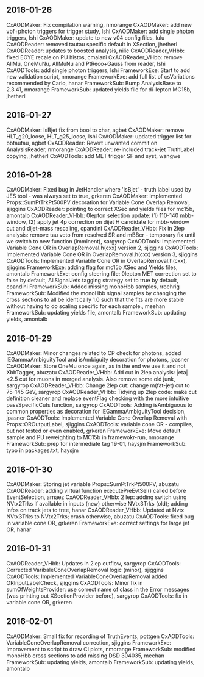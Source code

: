 ## 2016-01-26
CxAODMaker: Fix compilation warning, nmorange
CxAODMaker: add new vbf+photon triggers for trigger study, lshi
CxAODMaker: add single photon triggers, lshi
CxAODMaker: update to new v04 config files, lulu
CxAODReader: removed tautau specific default in XSection, jhetherl
CxAODReader: updates to boosted analysis, nilic
CxAODReader\_VHbb: fixed EOYE recale on PU histos, cmaiani
CxAODReader\_VHbb: remove AllMu, OneMuNu, AllMuNu and PtReco+Gauss from reader, lshi
CxAODTools: add single photon triggers, lshi
FrameworkExe: Start to add new validation script, nmorange
FrameworkExe: add full list of csVariations recommended by Carlo, hanar
FrameworkSub: Bump AnalysisBase to 2.3.41, nmorange
FrameworkSub: updated yields file for di-lepton MC15b, jhetherl

## 2016-01-27
CxAODMaker: IsBjet fix from bool to char, agbet
CxAODMaker: remove HLT\_g20\_loose, HLT\_g25\_loose, lshi
CxAODMaker: updated trigger list for bbtautau, agbet
CxAODReader: Revert unwanted commit on AnalysisReader, nmorange
CxAODReader: re-included track-jet TruthLabel copying, jhetherl
CxAODTools: add MET trigger SF and syst, wangwe

## 2016-01-28
CxAODMaker: Fixed bug in JetHandler where 'IsBjet' - truth label used by JES tool - was always set to true, grkeren
CxAODMaker: Implemented Props::SumPtTrkPt500PV decoration for Variable Cone Overlap Removal, sjiggins
CxAODReader: pointing to correct XSec and yields files for mc15b, amontalb
CxAODReader\_VHbb: 0lepton selection update: (1) 110-140 mbb-window, (2) apply jet 4p correction on dijet H candidate for mbb-window cut and dijet-mass rescaling, cpandini
CxAODReader\_VHbb: Fix in 2lep analysis: remove tau veto from resolved SR and mBBcr - temporary fix until we switch to new function (imminent), sargyrop
CxAODTools: Implemented Variable Cone OR in OverlapRemoval.h(cxx) version 2, sjiggins
CxAODTools: Implemented Variable Cone OR in OverlapRemoval.h(cxx) version 3, sjiggins
CxAODTools: Implemented Variable Cone OR in OverlapRemoval.h(cxx), sjiggins
FrameworkExe: adding flag for mc15b XSec and Yields files, amontalb
FrameworkExe: config steering file: 0lepton MET correction set to false by default, AllSignalJets tagging strategy set to true by default, cpandini
FrameworkSub: Added missing monoHbb samples, rroehrig
FrameworkSub: Modified the monoHbb signal samples by changing the cross sections to all be identically 1.0 such that the fits are more stable without having to do scaling specific for each sample., meehan
FrameworkSub: updating yields file, amontalb
FrameworkSub: updating yields, amontalb

## 2016-01-29
CxAODMaker: Minor changes related to CP check for photons, added IEGammaAmbiguityTool and isAmbiguity decoration for photons, jpasner
CxAODMaker: Store OneMu once again, as in the end we use it and not XbbTagger, abuzatu
CxAODReader\_VHbb: Add cut in 2lep analysis: |eta|<2.5 cut for muons in merged analysis. Also remove some old junk, sargyrop
CxAODReader\_VHbb: Change 2lep cut: change m(fat-jet) cut to 75-145 GeV, sargyrop
CxAODReader\_VHbb: Tidying up 2lep code: make cut definition cleaner and replace eventFlag checking with the more intuitive passSpecificCuts function, sargyrop
CxAODTools: Adding isAmbiguous to common properties as decoration for IEGammaAmbiguityTool decision, jpasner
CxAODTools: Implemented Variable Cone Overlap Removal with Props::OROutputLabel, sjiggins
CxAODTools: variable cone OR - compiles, but not tested or even enabled, grkeren
FrameworkExe: Move default sample and PU reweighting to MC15b in framewokr-run, nmorange
FrameworkSub: prep for intermediate tag 19-01, haysjm
FrameworkSub: typo in packages.txt, haysjm

## 2016-01-30
CxAODMaker: Storing jet variable Props::SumPtTrkPt500PV, abuzatu
CxAODReader: adding virtual function executePreEvtSel() called before EventSelection, arnaez
CxAODReader\_VHbb: 2 lep: adding switch using NVtx2Trks if available in inputs (new) otherwise NVtx3Trks (old); adding infos on track jets to tree, hanar
CxAODReader\_VHbb: Updated at Nvtx NVtx3Trks to NVtx2Trks; crash otherwise, abuzatu
CxAODTools: fixed bug in variable cone OR, grkeren
FrameworkExe: correct settings for large jet OR, hanar

## 2016-01-31
CxAODReader\_VHbb: Updates in 2lep cutflow, sargyrop
CxAODTools: Corrected VaribaleConeOverlapRemoval logic (minor), sjiggins
CxAODTools: Implemented VariableConeOverlapRemoval added ORInputLabelCheck, sjiggins
CxAODTools: Minor fix in sumOfWeightsProvider: use correct name of class in the Error messages (was printing out XSectionProvider before), sargyrop
CxAODTools: fix in variable cone OR, grkeren

## 2016-02-01
CxAODMaker: Small fix for recording of TruthEvents, pottgen
CxAODTools: VariableConeOverlapRemoval correction, sjiggins
FrameworkExe: Improvement to script to draw CI plots, nmorange
FrameworkSub: modified monoHbb cross sections to add missing DSD 304035, meehan
FrameworkSub: updating yields, amontalb
FrameworkSub: updating yields, amontalb

